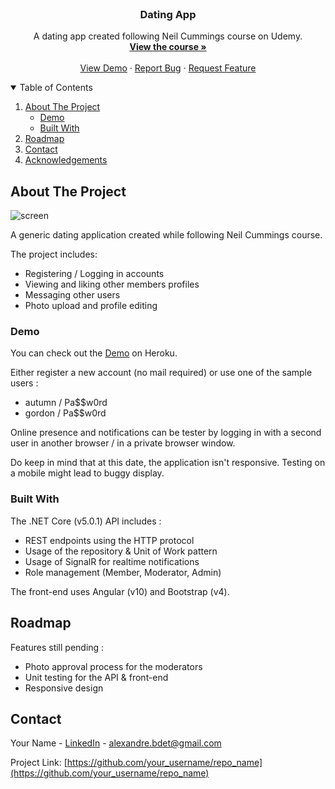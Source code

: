 <!-- PROJECT LOGO -->
<br />
<p align="center">
  <h3 align="center">Dating App</h3>

  <p align="center">
    A dating app created following Neil Cummings course on Udemy. 
    <br />
    <a href="https://www.udemy.com/course/build-an-app-with-aspnet-core-and-angular-from-scratch/"><strong>View the course »</strong></a>
    <br />
    <br />
    <a href="https://datingapp-ab.herokuapp.com/">View Demo</a>
    ·
    <a href="https://github.com/alexbdet/dating-app/issues">Report Bug</a>
    ·
    <a href="https://github.com/alexbdet/dating-app/issues">Request Feature</a>
  </p>
</p>



<!-- TABLE OF CONTENTS -->
<details open="open">
  <summary>Table of Contents</summary>
  <ol>
    <li>
      <a href="#about-the-project">About The Project</a>
      <ul>
        <li><a href="#demo">Demo</a></li>
        <li><a href="#built-with">Built With</a></li>
      </ul>
    </li>
    <li><a href="#roadmap">Roadmap</a></li>
    <li><a href="#contact">Contact</a></li>
    <li><a href="#acknowledgements">Acknowledgements</a></li>
  </ol>
</details>



<!-- ABOUT THE PROJECT -->
## About The Project

![screen](https://res.cloudinary.com/alexbdet/image/upload/v1615773975/Capture_j1mpqs.jpg)


A generic dating application created while following Neil Cummings course.

The project includes:
* Registering / Logging in accounts
* Viewing and liking other members profiles
* Messaging other users
* Photo upload and profile editing

### Demo

You can check out the [Demo](https://datingapp-ab.herokuapp.com) on Heroku.

Either register a new account (no mail required) or use one of the sample users :
* autumn / Pa$$w0rd
* gordon / Pa$$w0rd

Online presence and notifications can be tester by logging in with a second user in another browser / in a private browser window.

Do keep in mind that at this date, the application isn't responsive. Testing on a mobile might lead to buggy display.

### Built With

The .NET Core (v5.0.1) API includes :
* REST endpoints using the HTTP protocol 
* Usage of the repository & Unit of Work pattern
* Usage of SignalR for realtime notifications
* Role management (Member, Moderator, Admin)

The front-end uses Angular (v10) and Bootstrap (v4).

<!-- ROADMAP -->
## Roadmap

Features still pending :
* Photo approval process for the moderators
* Unit testing for the API & front-end
* Responsive design

<!-- CONTACT -->
## Contact

Your Name - [LinkedIn](https://www.linkedin.com/in/alex-beaudet/) - alexandre.bdet@gmail.com

Project Link: [https://github.com/your_username/repo_name](https://github.com/your_username/repo_name)

 
